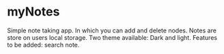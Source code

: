 # myNotes
Simple note taking app. 
In which you can add and delete nodes.
Notes are store on users local storage.
Two theme available: Dark and light.
Features to be added: search note.
